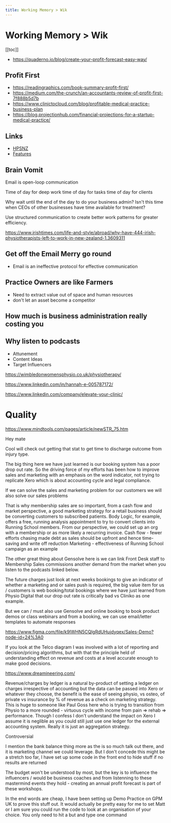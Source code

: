 ```yaml
---
title: Working Memory > Wik
---
```


# Working Memory > Wik

[[toc]]

- https://quaderno.io/blog/create-your-profit-forecast-easy-way/

## Profit First

- https://readingraphics.com/book-summary-profit-first/
- https://medium.com/the-crunch/an-accountants-review-of-profit-first-7f888b5d7b
- https://www.clinictocloud.com/blog/profitable-medical-practice-business-plan
- https://blog.projectionhub.com/financial-projections-for-a-startup-medical-practice/

## Links

- [HPSNZ](https://www.google.com/search?q=HPSNZ+gensolve&oq=hp&aqs=chrome.0.69i59j69i57j0l4j69i60l2.3441j0j4&sourceid=chrome&ie=UTF-8)
- [Features](chrome-extension://klbibkeccnjlkjkiokjodocebajanakg/suspended.html#ttl=PT%20%2F%20Support%20Team%20Top%20of%20the%20Charts%20-%20Google%20Sheets&pos=0&uri=https://docs.google.com/spreadsheets/d/1ZS9Kg0S2je1Gy9KCHfQdA1cTT5M66FBF8VMuNCp6ZSI/edit#gid=0)

## Brain Vomit

Email is open-loop communication

Time of day for deep work
time of day for tasks
time of day for clients

Why wait until the end of the day to do your business admin? Isn't this time when CEOs of other businesses have time available for treatment?

Use structured communication to create better work patterns for greater efficiency.

https://www.irishtimes.com/life-and-style/abroad/why-have-444-irish-physiotherapists-left-to-work-in-new-zealand-1.3609311

## Get off the Email Merry go round

- Email is an ineffective protocol for effective communication

## Practice Owners are like Farmers

- Need to extract value out of space and human resources
- don't let an asset become a competitor

## How much is business administration really costing you

## Why listen to podcasts

- Attunement
- Content Ideas
- Target Influencers

https://wimbledonwomensphysio.co.uk/physiotherapy/

https://www.linkedin.com/in/hannah-e-005787172/

https://www.linkedin.com/company/elevate-your-clinic/

# Quality

https://www.mindtools.com/pages/article/newSTR_75.htm

Hey mate

Cool will check out getting that stat to get time to discharge outcome from injury type.

The big thing here we have just learned is our booking system has a poor drop out rate. So the driving force of my efforts has been how to improve sales and marketing with an emphasis on the word indicator, not trying to replicate Xero which is about accounting cycle and legal compliance.

If we can solve the sales and marketing problem for our customers we will also solve our sales problems

That is why membership sales are so important, from a cash flow and market perspective, a good marketing strategy for a retail business should be converting customers to subscribed patients. Body Logic, for example, offers a free, running analysis appointment to try to convert clients into Running School members. From our perspective, we could set up an org with a membership or as more likely a recurring invoice.
Cash flow - fewer efforts chasing made debt as sales should be upfront and hence time-saving and write off reduction
Marketing - effectiveness of Running School campaign as an example

The other great thing about Gensolve here is we can link Front Desk staff to Membership Sales commissions another demand from the market when you listen to the podcasts linked below.

The future charges just look at next weeks bookings to give an indicator of whether a marketing and or sales push is required, the big value item for us / customers is web booking/total bookings where we have just learned from Physio Digital that our drop out rate is critically bad vs Cliniko as one example.

But we can / must also use Gensolve and online booking to book product demos or class webinars and from a booking, we can use email/letter templates to automate responses

https://www.figma.com/file/k9IWHN5CQlgRdUHujdyqex/Sales-Demo?node-id=24%3A0

If you look at the Telco diagram I was involved with a lot of reporting and decision/pricing algorithms, but with that the principle held of understanding effect on revenue and costs at a level accurate enough to make good decisions.

https://www.dreamineering.com/

Revenue/charges by ledger is a natural by-product of setting a ledger on charges irrespective of accounting but the data can be passed into Xero or whatever they choose, the benefit is the ease of seeing physio, vs osteo, of private vs insurance by % of revenue as a check on marketing strategy. This is huge to someone like Paul Goss here who is trying to transition from Physio to a more rounded - virtuous cycle with income from pain => rehab => performance. Though I confess I don't understand the impact on Xero I assume it is neglible as you could still just use one ledger for the external accounting system. Really it is just an aggregation strategy.

Controversial

I mention the bank balance thing more as the is so much talk out there, and it is marketing channel we could leverage. But I don't concede this might be a stretch too far, I have set up some code in the front end to hide stuff if no results are returned

The budget won't be understood by most, but the key is to influence the influencers / would be business coaches and from listenning to these mastermind events they hold - creating an annual profit forecast is part of these workshops.

In the end words are cheap, I have been setting up Demo Practice on GPM UK to prove this stuff out. It would actually be pretty easy for me to set Matt or I am sure you could run the code to look at an organisation of your choice. You only need to hit a but and type one command
